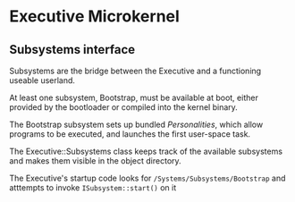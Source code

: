 # Executive Microkernel

## Subsystems interface

Subsystems are the bridge between the Executive and a functioning useable
userland.

At least one subsystem, Bootstrap, must be available at boot, either provided
by the bootloader or compiled into the kernel binary.

The Bootstrap subsystem sets up bundled _Personalities_, which allow programs
to be executed, and launches the first user-space task.

The Executive::Subsystems class keeps track of the available subsystems and
makes them visible in the object directory.

The Executive's startup code looks for `/Systems/Subsystems/Bootstrap` and
atttempts to invoke `ISubsystem::start()` on it
